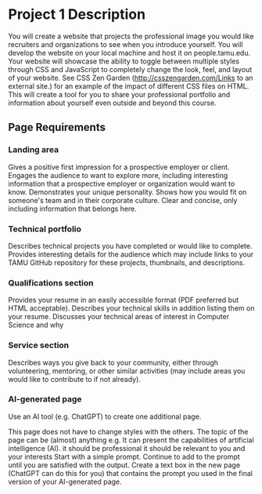 # Project 1 Description
You will create a website that projects the professional image you would like recruiters and organizations to see when you introduce yourself.
You will develop the website on your local machine and host it on people.tamu.edu.
Your website will showcase the ability to toggle between multiple styles through CSS and JavaScript to completely change the look, feel, and layout of your website.
See CSS Zen Garden (http://csszengarden.com/Links to an external site.) for an example of the impact of different CSS files on HTML.
This will create a tool for you to share your professional portfolio and information about yourself even outside and beyond this course.

## Page Requirements
### Landing area

Gives a positive first impression for a prospective employer or client.
Engages the audience to want to explore more, including interesting information that a prospective employer or organization would want to know.
Demonstrates your unique personality.
Shows how you would fit on someone's team and in their corporate culture.
Clear and concise, only including information that belongs here.

### Technical portfolio

Describes technical projects you have completed or would like to complete.
Provides interesting details for the audience which may include links to your TAMU GitHub repository for these projects, thumbnails, and descriptions.

### Qualifications section
Provides your resume in an easily accessible format (PDF preferred but HTML acceptable).
Describes your technical skills in addition listing them on your resume.
Discusses your technical areas of interest in Computer Science and why

### Service section
Describes ways you give back to your community, either through volunteering, mentoring, or other similar activities (may include areas you would like to contribute to if not already).

### AI-generated page
Use an AI tool (e.g. ChatGPT) to create one additional page.

This page does not have to change styles with the others.
The topic of the page can be (almost) anything
e.g. It can present the capabilities of artificial intelligence (AI).
it should be professional
it should be relevant to you and your interests
Start with a simple prompt.
Continue to add to the prompt until you are satisfied with the output.
Create a text box in the new page (ChatGPT can do this for you) that contains the prompt you used in the final version of your AI-generated page.
